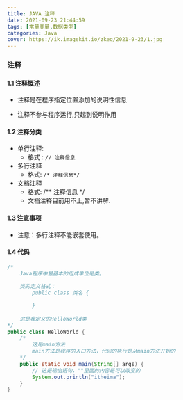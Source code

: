 ```yaml
---
title: JAVA 注释
date: 2021-09-23 21:44:59
tags: [常量变量,数据类型]
categories: Java
cover: https://ik.imagekit.io/zkeq/2021-9-23/1.jpg
---
```


### 注释

#### 1.1 注释概述

- 注释是在程序指定位置添加的说明性信息

- 注释不参与程序运行,只起到说明作用

#### 1.2 注释分类

- 单行注释:
  - 格式 :  `// 注释信息`
- 多行注释
  - 格式: `/* 注释信息*/`
- 文档注释
  - 格式: /** 注释信息 */
  - 文档注释目前用不上,暂不讲解.

#### 1.3 注意事项

- 注意：多行注释不能嵌套使用。

#### 1.4 代码

```java
/*
	Java程序中最基本的组成单位是类。
	
	类的定义格式：
		public class 类名 {
			
		}
		
	这是我定义的HelloWorld类
*/
public class HelloWorld {
	/*
		这是main方法
		main方法是程序的入口方法，代码的执行是从main方法开始的
	*/
	public static void main(String[] args) {
		// 这是输出语句，""里面的内容是可以改变的
		System.out.println("itheima");
	}
}
```


